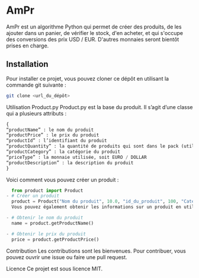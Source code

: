 # AmPr

AmPr est un algorithme Python qui permet de créer des produits, de les ajouter dans un panier, de vérifier le stock, d'en acheter, et qui s'occupe des conversions des prix USD / EUR. D'autres monnaies seront bientôt prises en charge.

## Installation

Pour installer ce projet, vous pouvez cloner ce dépôt en utilisant la commande git suivante :

```bash
git clone <url_du_dépôt>
```

Utilisation
Product.py
Product.py est la base du produit. Il s’agit d’une classe qui a plusieurs attributs :
```python
{
“productName” : le nom du produit
“productPrice” : le prix du produit
“productId” : l’identifiant du produit
“productQuantity” : la quantité de produits qui sont dans le pack (utilisé dans la fonction card pour les achats)
“productCategory” : la catégorie du produit
“priceType” : la monnaie utilisée, soit EURO / DOLLAR
“productDescription” : la description du produit
}
```

Voici comment vous pouvez créer un produit :
```python
  from product import Product
- # Créer un produit
  product = Product("Nom du produit", 10.0, "id_du_produit", 100, "Catégorie", "EURO", "Description du produit")
  Vous pouvez également obtenir les informations sur un produit en utilisant les méthodes fournies :

- # Obtenir le nom du produit
  name = product.getProductName()

- # Obtenir le prix du produit
  price = product.getProductPrice()
```
Contribution
Les contributions sont les bienvenues. Pour contribuer, vous pouvez ouvrir une issue ou faire une pull request.

Licence
Ce projet est sous licence MIT.

